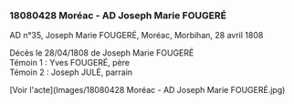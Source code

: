 ### 18080428 Moréac - AD Joseph Marie FOUGERÉ

AD n°35, Joseph Marie FOUGERÉ, Moréac, Morbihan, 28 avril 1808

Décès le 28/04/1808 de Joseph Marie FOUGERÉ  
Témoin 1 : Yves FOUGERÉ, père  
Témoin 2 : Joseph JULÉ, parrain  

[Voir l'acte](Images/18080428 Moréac - AD Joseph Marie FOUGERÉ.jpg)